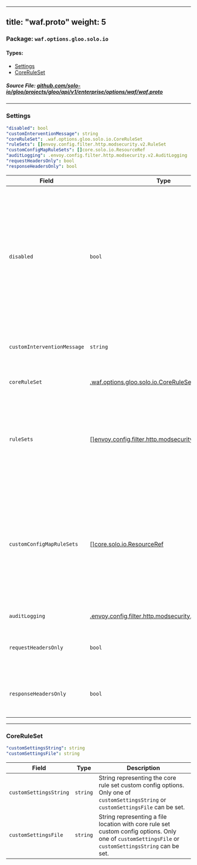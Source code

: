 
---
title: "waf.proto"
weight: 5
---

<!-- Code generated by solo-kit. DO NOT EDIT. -->


### Package: `waf.options.gloo.solo.io` 
#### Types:


- [Settings](#settings)
- [CoreRuleSet](#coreruleset)
  



##### Source File: [github.com/solo-io/gloo/projects/gloo/api/v1/enterprise/options/waf/waf.proto](https://github.com/solo-io/gloo/blob/master/projects/gloo/api/v1/enterprise/options/waf/waf.proto)





---
### Settings



```yaml
"disabled": bool
"customInterventionMessage": string
"coreRuleSet": .waf.options.gloo.solo.io.CoreRuleSet
"ruleSets": []envoy.config.filter.http.modsecurity.v2.RuleSet
"customConfigMapRuleSets": []core.solo.io.ResourceRef
"auditLogging": .envoy.config.filter.http.modsecurity.v2.AuditLogging
"requestHeadersOnly": bool
"responseHeadersOnly": bool

```

| Field | Type | Description |
| ----- | ---- | ----------- | 
| `disabled` | `bool` | Disable waf on this resource (if omitted defaults to false). If a route/virtual host is configured with WAF, you must explicitly disable its WAF, i.e., it will not inherit the disabled status of its parent. |
| `customInterventionMessage` | `string` | Custom massage to display if an intervention occurs. |
| `coreRuleSet` | [.waf.options.gloo.solo.io.CoreRuleSet](../waf.proto.sk/#coreruleset) | Add OWASP core rule set if nil will not be added. |
| `ruleSets` | [[]envoy.config.filter.http.modsecurity.v2.RuleSet](../../../../../external/envoy/extensions/waf/waf.proto.sk/#ruleset) | Custom rule sets rules to add - File option will not dynamically load changes - name must be versioned. |
| `customConfigMapRuleSets` | [[]core.solo.io.ResourceRef](../../../../../../../../../solo-kit/api/v1/ref.proto.sk/#resourceref) | Rule stored in kubernetes configmap are dynamically loaded Rules from configmaped .conf files will be treated the same as if they were entered as a rulestr under a RuleSet. |
| `auditLogging` | [.envoy.config.filter.http.modsecurity.v2.AuditLogging](../../../../../external/envoy/extensions/waf/waf.proto.sk/#auditlogging) | Audit Log settings. |
| `requestHeadersOnly` | `bool` | Only process request headers, not buffering the request body. |
| `responseHeadersOnly` | `bool` | Only process response headers, not buffering the response body. |




---
### CoreRuleSet



```yaml
"customSettingsString": string
"customSettingsFile": string

```

| Field | Type | Description |
| ----- | ---- | ----------- | 
| `customSettingsString` | `string` | String representing the core rule set custom config options. Only one of `customSettingsString` or `customSettingsFile` can be set. |
| `customSettingsFile` | `string` | String representing a file location with core rule set custom config options. Only one of `customSettingsFile` or `customSettingsString` can be set. |





<!-- Start of HubSpot Embed Code -->
<script type="text/javascript" id="hs-script-loader" async defer src="//js.hs-scripts.com/5130874.js"></script>
<!-- End of HubSpot Embed Code -->
